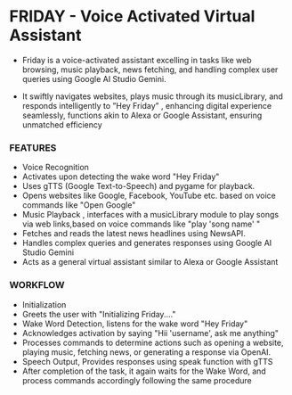 
# FRIDAY - Voice Activated Virtual Assistant

- Friday is a voice-activated assistant excelling in tasks like web browsing, music playback, news fetching, and handling complex user queries using Google AI Studio Gemini.

- It swiftly navigates websites, plays music through its musicLibrary, and responds intelligently to ”Hey Friday” , enhancing digital experience seamlessly, functions akin to Alexa or Google Assistant, ensuring unmatched efficiency


### FEATURES

- Voice Recognition
- Activates upon detecting the wake word "Hey Friday"
- Uses gTTS (Google Text-to-Speech) and pygame for playback.
- Opens websites like Google, Facebook, YouTube etc. based on voice commands like "Open Google"
- Music Playback , interfaces with a musicLibrary module to play songs via web links,based on voice commands like "play 'song name' "
- Fetches and reads the latest news headlines using NewsAPI.
- Handles complex queries and generates responses using Google AI Studio Gemini
- Acts as a general virtual assistant similar to Alexa or Google Assistant


### WORKFLOW

- Initialization
- Greets the user with "Initializing Friday...."
- Wake Word Detection, listens for the wake word "Hey Friday"
- Acknowledges activation by saying "Hii 'username', ask me anything"
- Processes commands to determine actions such as opening a website, playing music, fetching news, or generating a response via OpenAI.
- Speech Output, Provides responses using speak function with gTTS
- After completion of the task, it again waits for the Wake Word, and process commands accordingly following the same procedure
